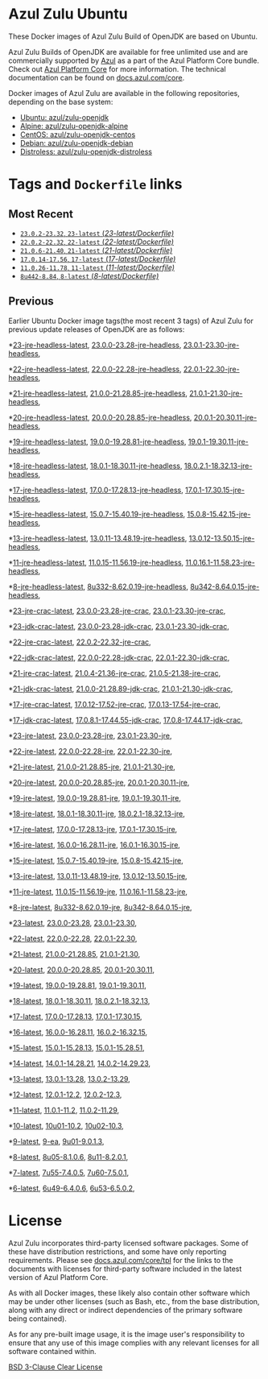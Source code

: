 Azul Zulu Ubuntu
================

These Docker images of Azul Zulu Build of OpenJDK are based on Ubuntu.

Azul Zulu Builds of OpenJDK are available for free unlimited use and are commercially supported by [Azul][1] as a part of the Azul Platform Core bundle.
Check out [Azul Platform Core][2] for more information. The technical documentation can be found on [docs.azul.com/core][3].

Docker images of Azul Zulu are available in the following repositories, depending on the base system:

  * [Ubuntu: azul/zulu-openjdk][4]
  * [Alpine: azul/zulu-openjdk-alpine][5]
  * [CentOS: azul/zulu-openjdk-centos][6]
  * [Debian: azul/zulu-openjdk-debian][7]
  * [Distroless: azul/zulu-openjdk-distroless][8]

Tags and `Dockerfile` links
===========================

Most Recent
-----------


  * [`23.0.2-23.32`, `23-latest` (*23-latest/Dockerfile)*][42]
  * [`22.0.2-22.32`, `22-latest` (*22-latest/Dockerfile)*][56]
  * [`21.0.6-21.40`, `21-latest` (*21-latest/Dockerfile)*][70]
  * [`17.0.14-17.56`, `17-latest` (*17-latest/Dockerfile)*][135]
  * [`11.0.26-11.78`, `11-latest` (*11-latest/Dockerfile)*][256]
  * [`8u442-8.84`, `8-latest` (*8-latest/Dockerfile)*][325]

Previous
--------

Earlier Ubuntu Docker image tags(the most recent 3 tags) of Azul Zulu for previous update releases of OpenJDK are as follows:


  *[23-jre-headless-latest][11],
  [23.0.0-23.28-jre-headless][47],
  [23.0.1-23.30-jre-headless][49],
  
  
  *[22-jre-headless-latest][12],
  [22.0.0-22.28-jre-headless][57],
  [22.0.1-22.30-jre-headless][63],
  
  
  *[21-jre-headless-latest][13],
  [21.0.0-21.28.85-jre-headless][71],
  [21.0.1-21.30-jre-headless][77],
  
  
  
  
  
  
  
  *[20-jre-headless-latest][14],
  [20.0.0-20.28.85-jre-headless][107],
  [20.0.1-20.30.11-jre-headless][109],
  
  
  *[19-jre-headless-latest][15],
  [19.0.0-19.28.81-jre-headless][115],
  [19.0.1-19.30.11-jre-headless][119],
  
  
  *[18-jre-headless-latest][16],
  [18.0.1-18.30.11-jre-headless][126],
  [18.0.2.1-18.32.13-jre-headless][130],
  
  
  *[17-jre-headless-latest][17],
  [17.0.0-17.28.13-jre-headless][136],
  [17.0.1-17.30.15-jre-headless][141],
  
  
  
  
  
  
  
  
  
  
  
  
  
  
  
  
  
  *[15-jre-headless-latest][18],
  [15.0.7-15.40.19-jre-headless][215],
  [15.0.8-15.42.15-jre-headless][219],
  
  
  
  *[13-jre-headless-latest][19],
  [13.0.11-13.48.19-jre-headless][241],
  [13.0.12-13.50.15-jre-headless][245],
  
  
  
  *[11-jre-headless-latest][20],
  [11.0.15-11.56.19-jre-headless][273],
  [11.0.16.1-11.58.23-jre-headless][275],
  
  
  
  
  
  
  
  
  
  
  
  
  
  
  *[8-jre-headless-latest][21],
  [8u332-8.62.0.19-jre-headless][363],
  [8u342-8.64.0.15-jre-headless][367],
  
  
  
  
  
  
  
  
  
  
  
  
  
  
  *[23-jre-crac-latest][22],
  [23.0.0-23.28-jre-crac][44],
  [23.0.1-23.30-jre-crac][50],
  
  *[23-jdk-crac-latest][23],
  [23.0.0-23.28-jdk-crac][46],
  [23.0.1-23.30-jdk-crac][52],
  
  *[22-jre-crac-latest][24],
  [22.0.2-22.32-jre-crac][65],
  
  *[22-jdk-crac-latest][25],
  [22.0.0-22.28-jdk-crac][59],
  [22.0.1-22.30-jdk-crac][62],
  
  
  *[21-jre-crac-latest][26],
  [21.0.4-21.36-jre-crac][95],
  [21.0.5-21.38-jre-crac][97],
  
  *[21-jdk-crac-latest][27],
  [21.0.0-21.28.89-jdk-crac][74],
  [21.0.1-21.30-jdk-crac][76],
  
  
  
  
  
  
  *[17-jre-crac-latest][28],
  [17.0.12-17.52-jre-crac][189],
  [17.0.13-17.54-jre-crac][193],
  
  *[17-jdk-crac-latest][29],
  [17.0.8.1-17.44.55-jdk-crac][166],
  [17.0.8-17.44.17-jdk-crac][170],
  
  
  
  
  
  
  
  *[23-jre-latest][30],
  [23.0.0-23.28-jre][43],
  [23.0.1-23.30-jre][51],
  
  
  *[22-jre-latest][31],
  [22.0.0-22.28-jre][60],
  [22.0.1-22.30-jre][61],
  
  
  *[21-jre-latest][32],
  [21.0.0-21.28.85-jre][73],
  [21.0.1-21.30-jre][75],
  
  
  
  
  
  
  
  *[20-jre-latest][33],
  [20.0.0-20.28.85-jre][106],
  [20.0.1-20.30.11-jre][110],
  
  
  *[19-jre-latest][34],
  [19.0.0-19.28.81-jre][117],
  [19.0.1-19.30.11-jre][118],
  
  
  *[18-jre-latest][35],
  [18.0.1-18.30.11-jre][128],
  [18.0.2.1-18.32.13-jre][129],
  
  
  *[17-jre-latest][36],
  [17.0.0-17.28.13-jre][138],
  [17.0.1-17.30.15-jre][139],
  
  
  
  
  
  
  
  
  
  
  
  
  
  
  
  
  
  *[16-jre-latest][37],
  [16.0.0-16.28.11-jre][202],
  [16.0.1-16.30.15-jre][203],
  
  
  *[15-jre-latest][38],
  [15.0.7-15.40.19-jre][214],
  [15.0.8-15.42.15-jre][218],
  
  
  
  *[13-jre-latest][39],
  [13.0.11-13.48.19-jre][242],
  [13.0.12-13.50.15-jre][243],
  
  
  
  *[11-jre-latest][40],
  [11.0.15-11.56.19-jre][272],
  [11.0.16.1-11.58.23-jre][277],
  
  
  
  
  
  
  
  
  
  
  
  
  
  
  *[8-jre-latest][41],
  [8u332-8.62.0.19-jre][364],
  [8u342-8.64.0.15-jre][368],
  
  
  
  
  
  
  
  
  
  
  
  
  
  
  *[23-latest][42],
  [23.0.0-23.28][45],
  [23.0.1-23.30][48],
  
  
  *[22-latest][56],
  [22.0.0-22.28][58],
  [22.0.1-22.30][64],
  
  
  *[21-latest][70],
  [21.0.0-21.28.85][72],
  [21.0.1-21.30][78],
  
  
  
  
  
  
  
  *[20-latest][104],
  [20.0.0-20.28.85][105],
  [20.0.1-20.30.11][108],
  
  
  *[19-latest][114],
  [19.0.0-19.28.81][116],
  [19.0.1-19.30.11][120],
  
  
  
  *[18-latest][125],
  [18.0.1-18.30.11][127],
  [18.0.2.1-18.32.13][131],
  
  
  *[17-latest][135],
  [17.0.0-17.28.13][137],
  [17.0.1-17.30.15][140],
  
  
  
  
  
  
  
  
  
  
  
  
  
  
  
  
  
  *[16-latest][200],
  [16.0.0-16.28.11][201],
  [16.0.2-16.32.15][204],
  
  *[15-latest][206],
  [15.0.1-15.28.13][207],
  [15.0.1-15.28.51][208],
  
  
  
  
  
  
  
  
  
  
  *[14-latest][226],
  [14.0.1-14.28.21][227],
  [14.0.2-14.29.23][228],
  
  *[13-latest][229],
  [13.0.1-13.28][230],
  [13.0.2-13.29][231],
  
  
  
  
  
  
  
  
  
  
  
  
  
  *[12-latest][252],
  [12.0.1-12.2][253],
  [12.0.2-12.3][254],
  
  
  *[11-latest][256],
  [11.0.1-11.2][257],
  [11.0.2-11.29][258],
  
  
  
  
  
  
  
  
  
  
  
  
  
  
  
  
  
  
  
  
  
  
  
  
  
  
  
  
  
  *[10-latest][317],
  [10u01-10.2][318],
  [10u02-10.3][319],
  
  *[9-latest][320],
  [9-ea][321],
  [9u01-9.0.1.3][322],
  
  
  
  *[8-latest][325],
  [8u05-8.1.0.6][326],
  [8u11-8.2.0.1][327],
  
  
  
  
  
  
  
  
  
  
  
  
  
  
  
  
  
  
  
  
  
  
  
  
  
  
  
  
  
  
  
  
  
  
  
  
  
  
  
  
  
  
  
  
  
  
  
  
  
  
  
  *[7-latest][408],
  [7u55-7.4.0.5][409],
  [7u60-7.5.0.1][410],
  
  
  
  
  
  
  
  
  
  
  
  
  
  
  
  
  
  
  
  
  
  
  
  
  
  
  
  
  
  
  
  
  
  
  
  
  *[6-latest][446],
  [6u49-6.4.0.6][447],
  [6u53-6.5.0.2][448],
  
  
  
  
  
  
  
  
  
  
  
  
  
  
  
  
  
  License
=======

Azul Zulu incorporates third-party licensed software packages. Some of these have distribution restrictions, and some have only reporting requirements. Please see [docs.azul.com/core/tpl][9] for the links to the documents with licenses for third-party software included in the latest version of Azul Platform Core.

As with all Docker images, these likely also contain other software which may be under other licenses (such as Bash, etc., from the base distribution, along with any direct or indirect dependencies of the primary software being contained).

As for any pre-built image usage, it is the image user's responsibility to ensure that any use of this image complies with any relevant licenses for all software contained within.

[BSD 3-Clause Clear License][10]

  [1]: https://www.azul.com/
  [2]: https://www.azul.com/products/core/
  [3]: https://docs.azul.com/core/
  [4]: https://hub.docker.com/r/azul/zulu-openjdk
  [5]: https://hub.docker.com/r/azul/zulu-openjdk-alpine
  [6]: https://hub.docker.com/r/azul/zulu-openjdk-centos
  [7]: https://hub.docker.com/r/azul/zulu-openjdk-debian
  [8]: https://hub.docker.com/r/azul/zulu-openjdk-distroless
  [9]: https://docs.azul.com/core/tpl
  [10]: https://github.com/zulu-openjdk/zulu-openjdk/blob/master/LICENSE.txt


  [11]: https://github.com/zulu-openjdk/zulu-openjdk/blob/master/ubuntu/23-jre-headless-latest/Dockerfile
  [47]: https://github.com/zulu-openjdk/zulu-openjdk/blob/master/ubuntu/23.0.0-23.28-jre-headless/Dockerfile
  [49]: https://github.com/zulu-openjdk/zulu-openjdk/blob/master/ubuntu/23.0.1-23.30-jre-headless/Dockerfile
  
  
  [12]: https://github.com/zulu-openjdk/zulu-openjdk/blob/master/ubuntu/22-jre-headless-latest/Dockerfile
  [57]: https://github.com/zulu-openjdk/zulu-openjdk/blob/master/ubuntu/22.0.0-22.28-jre-headless/Dockerfile
  [63]: https://github.com/zulu-openjdk/zulu-openjdk/blob/master/ubuntu/22.0.1-22.30-jre-headless/Dockerfile
  
  
  [13]: https://github.com/zulu-openjdk/zulu-openjdk/blob/master/ubuntu/21-jre-headless-latest/Dockerfile
  [71]: https://github.com/zulu-openjdk/zulu-openjdk/blob/master/ubuntu/21.0.0-21.28.85-jre-headless/Dockerfile
  [77]: https://github.com/zulu-openjdk/zulu-openjdk/blob/master/ubuntu/21.0.1-21.30-jre-headless/Dockerfile
  
  
  
  
  
  
  
  [14]: https://github.com/zulu-openjdk/zulu-openjdk/blob/master/ubuntu/20-jre-headless-latest/Dockerfile
  [107]: https://github.com/zulu-openjdk/zulu-openjdk/blob/master/ubuntu/20.0.0-20.28.85-jre-headless/Dockerfile
  [109]: https://github.com/zulu-openjdk/zulu-openjdk/blob/master/ubuntu/20.0.1-20.30.11-jre-headless/Dockerfile
  
  
  [15]: https://github.com/zulu-openjdk/zulu-openjdk/blob/master/ubuntu/19-jre-headless-latest/Dockerfile
  [115]: https://github.com/zulu-openjdk/zulu-openjdk/blob/master/ubuntu/19.0.0-19.28.81-jre-headless/Dockerfile
  [119]: https://github.com/zulu-openjdk/zulu-openjdk/blob/master/ubuntu/19.0.1-19.30.11-jre-headless/Dockerfile
  
  
  [16]: https://github.com/zulu-openjdk/zulu-openjdk/blob/master/ubuntu/18-jre-headless-latest/Dockerfile
  [126]: https://github.com/zulu-openjdk/zulu-openjdk/blob/master/ubuntu/18.0.1-18.30.11-jre-headless/Dockerfile
  [130]: https://github.com/zulu-openjdk/zulu-openjdk/blob/master/ubuntu/18.0.2.1-18.32.13-jre-headless/Dockerfile
  
  
  [17]: https://github.com/zulu-openjdk/zulu-openjdk/blob/master/ubuntu/17-jre-headless-latest/Dockerfile
  [136]: https://github.com/zulu-openjdk/zulu-openjdk/blob/master/ubuntu/17.0.0-17.28.13-jre-headless/Dockerfile
  [141]: https://github.com/zulu-openjdk/zulu-openjdk/blob/master/ubuntu/17.0.1-17.30.15-jre-headless/Dockerfile
  
  
  
  
  
  
  
  
  
  
  
  
  
  
  
  
  
  [18]: https://github.com/zulu-openjdk/zulu-openjdk/blob/master/ubuntu/15-jre-headless-latest/Dockerfile
  [215]: https://github.com/zulu-openjdk/zulu-openjdk/blob/master/ubuntu/15.0.7-15.40.19-jre-headless/Dockerfile
  [219]: https://github.com/zulu-openjdk/zulu-openjdk/blob/master/ubuntu/15.0.8-15.42.15-jre-headless/Dockerfile
  
  
  
  [19]: https://github.com/zulu-openjdk/zulu-openjdk/blob/master/ubuntu/13-jre-headless-latest/Dockerfile
  [241]: https://github.com/zulu-openjdk/zulu-openjdk/blob/master/ubuntu/13.0.11-13.48.19-jre-headless/Dockerfile
  [245]: https://github.com/zulu-openjdk/zulu-openjdk/blob/master/ubuntu/13.0.12-13.50.15-jre-headless/Dockerfile
  
  
  
  [20]: https://github.com/zulu-openjdk/zulu-openjdk/blob/master/ubuntu/11-jre-headless-latest/Dockerfile
  [273]: https://github.com/zulu-openjdk/zulu-openjdk/blob/master/ubuntu/11.0.15-11.56.19-jre-headless/Dockerfile
  [275]: https://github.com/zulu-openjdk/zulu-openjdk/blob/master/ubuntu/11.0.16.1-11.58.23-jre-headless/Dockerfile
  
  
  
  
  
  
  
  
  
  
  
  
  
  
  [21]: https://github.com/zulu-openjdk/zulu-openjdk/blob/master/ubuntu/8-jre-headless-latest/Dockerfile
  [363]: https://github.com/zulu-openjdk/zulu-openjdk/blob/master/ubuntu/8u332-8.62.0.19-jre-headless/Dockerfile
  [367]: https://github.com/zulu-openjdk/zulu-openjdk/blob/master/ubuntu/8u342-8.64.0.15-jre-headless/Dockerfile
  
  
  
  
  
  
  
  
  
  
  
  
  
  
  [22]: https://github.com/zulu-openjdk/zulu-openjdk/blob/master/ubuntu/23-jre-crac-latest/Dockerfile
  [44]: https://github.com/zulu-openjdk/zulu-openjdk/blob/master/ubuntu/23.0.0-23.28-jre-crac/Dockerfile
  [50]: https://github.com/zulu-openjdk/zulu-openjdk/blob/master/ubuntu/23.0.1-23.30-jre-crac/Dockerfile
  
  [23]: https://github.com/zulu-openjdk/zulu-openjdk/blob/master/ubuntu/23-jdk-crac-latest/Dockerfile
  [46]: https://github.com/zulu-openjdk/zulu-openjdk/blob/master/ubuntu/23.0.0-23.28-jdk-crac/Dockerfile
  [52]: https://github.com/zulu-openjdk/zulu-openjdk/blob/master/ubuntu/23.0.1-23.30-jdk-crac/Dockerfile
  
  [24]: https://github.com/zulu-openjdk/zulu-openjdk/blob/master/ubuntu/22-jre-crac-latest/Dockerfile
  [65]: https://github.com/zulu-openjdk/zulu-openjdk/blob/master/ubuntu/22.0.2-22.32-jre-crac/Dockerfile
  
  [25]: https://github.com/zulu-openjdk/zulu-openjdk/blob/master/ubuntu/22-jdk-crac-latest/Dockerfile
  [59]: https://github.com/zulu-openjdk/zulu-openjdk/blob/master/ubuntu/22.0.0-22.28-jdk-crac/Dockerfile
  [62]: https://github.com/zulu-openjdk/zulu-openjdk/blob/master/ubuntu/22.0.1-22.30-jdk-crac/Dockerfile
  
  
  [26]: https://github.com/zulu-openjdk/zulu-openjdk/blob/master/ubuntu/21-jre-crac-latest/Dockerfile
  [95]: https://github.com/zulu-openjdk/zulu-openjdk/blob/master/ubuntu/21.0.4-21.36-jre-crac/Dockerfile
  [97]: https://github.com/zulu-openjdk/zulu-openjdk/blob/master/ubuntu/21.0.5-21.38-jre-crac/Dockerfile
  
  [27]: https://github.com/zulu-openjdk/zulu-openjdk/blob/master/ubuntu/21-jdk-crac-latest/Dockerfile
  [74]: https://github.com/zulu-openjdk/zulu-openjdk/blob/master/ubuntu/21.0.0-21.28.89-jdk-crac/Dockerfile
  [76]: https://github.com/zulu-openjdk/zulu-openjdk/blob/master/ubuntu/21.0.1-21.30-jdk-crac/Dockerfile
  
  
  
  
  
  
  [28]: https://github.com/zulu-openjdk/zulu-openjdk/blob/master/ubuntu/17-jre-crac-latest/Dockerfile
  [189]: https://github.com/zulu-openjdk/zulu-openjdk/blob/master/ubuntu/17.0.12-17.52-jre-crac/Dockerfile
  [193]: https://github.com/zulu-openjdk/zulu-openjdk/blob/master/ubuntu/17.0.13-17.54-jre-crac/Dockerfile
  
  [29]: https://github.com/zulu-openjdk/zulu-openjdk/blob/master/ubuntu/17-jdk-crac-latest/Dockerfile
  [166]: https://github.com/zulu-openjdk/zulu-openjdk/blob/master/ubuntu/17.0.8.1-17.44.55-jdk-crac/Dockerfile
  [170]: https://github.com/zulu-openjdk/zulu-openjdk/blob/master/ubuntu/17.0.8-17.44.17-jdk-crac/Dockerfile
  
  
  
  
  
  
  
  [30]: https://github.com/zulu-openjdk/zulu-openjdk/blob/master/ubuntu/23-jre-latest/Dockerfile
  [43]: https://github.com/zulu-openjdk/zulu-openjdk/blob/master/ubuntu/23.0.0-23.28-jre/Dockerfile
  [51]: https://github.com/zulu-openjdk/zulu-openjdk/blob/master/ubuntu/23.0.1-23.30-jre/Dockerfile
  
  
  [31]: https://github.com/zulu-openjdk/zulu-openjdk/blob/master/ubuntu/22-jre-latest/Dockerfile
  [60]: https://github.com/zulu-openjdk/zulu-openjdk/blob/master/ubuntu/22.0.0-22.28-jre/Dockerfile
  [61]: https://github.com/zulu-openjdk/zulu-openjdk/blob/master/ubuntu/22.0.1-22.30-jre/Dockerfile
  
  
  [32]: https://github.com/zulu-openjdk/zulu-openjdk/blob/master/ubuntu/21-jre-latest/Dockerfile
  [73]: https://github.com/zulu-openjdk/zulu-openjdk/blob/master/ubuntu/21.0.0-21.28.85-jre/Dockerfile
  [75]: https://github.com/zulu-openjdk/zulu-openjdk/blob/master/ubuntu/21.0.1-21.30-jre/Dockerfile
  
  
  
  
  
  
  
  [33]: https://github.com/zulu-openjdk/zulu-openjdk/blob/master/ubuntu/20-jre-latest/Dockerfile
  [106]: https://github.com/zulu-openjdk/zulu-openjdk/blob/master/ubuntu/20.0.0-20.28.85-jre/Dockerfile
  [110]: https://github.com/zulu-openjdk/zulu-openjdk/blob/master/ubuntu/20.0.1-20.30.11-jre/Dockerfile
  
  
  [34]: https://github.com/zulu-openjdk/zulu-openjdk/blob/master/ubuntu/19-jre-latest/Dockerfile
  [117]: https://github.com/zulu-openjdk/zulu-openjdk/blob/master/ubuntu/19.0.0-19.28.81-jre/Dockerfile
  [118]: https://github.com/zulu-openjdk/zulu-openjdk/blob/master/ubuntu/19.0.1-19.30.11-jre/Dockerfile
  
  
  [35]: https://github.com/zulu-openjdk/zulu-openjdk/blob/master/ubuntu/18-jre-latest/Dockerfile
  [128]: https://github.com/zulu-openjdk/zulu-openjdk/blob/master/ubuntu/18.0.1-18.30.11-jre/Dockerfile
  [129]: https://github.com/zulu-openjdk/zulu-openjdk/blob/master/ubuntu/18.0.2.1-18.32.13-jre/Dockerfile
  
  
  [36]: https://github.com/zulu-openjdk/zulu-openjdk/blob/master/ubuntu/17-jre-latest/Dockerfile
  [138]: https://github.com/zulu-openjdk/zulu-openjdk/blob/master/ubuntu/17.0.0-17.28.13-jre/Dockerfile
  [139]: https://github.com/zulu-openjdk/zulu-openjdk/blob/master/ubuntu/17.0.1-17.30.15-jre/Dockerfile
  
  
  
  
  
  
  
  
  
  
  
  
  
  
  
  
  
  [37]: https://github.com/zulu-openjdk/zulu-openjdk/blob/master/ubuntu/16-jre-latest/Dockerfile
  [202]: https://github.com/zulu-openjdk/zulu-openjdk/blob/master/ubuntu/16.0.0-16.28.11-jre/Dockerfile
  [203]: https://github.com/zulu-openjdk/zulu-openjdk/blob/master/ubuntu/16.0.1-16.30.15-jre/Dockerfile
  
  
  [38]: https://github.com/zulu-openjdk/zulu-openjdk/blob/master/ubuntu/15-jre-latest/Dockerfile
  [214]: https://github.com/zulu-openjdk/zulu-openjdk/blob/master/ubuntu/15.0.7-15.40.19-jre/Dockerfile
  [218]: https://github.com/zulu-openjdk/zulu-openjdk/blob/master/ubuntu/15.0.8-15.42.15-jre/Dockerfile
  
  
  
  [39]: https://github.com/zulu-openjdk/zulu-openjdk/blob/master/ubuntu/13-jre-latest/Dockerfile
  [242]: https://github.com/zulu-openjdk/zulu-openjdk/blob/master/ubuntu/13.0.11-13.48.19-jre/Dockerfile
  [243]: https://github.com/zulu-openjdk/zulu-openjdk/blob/master/ubuntu/13.0.12-13.50.15-jre/Dockerfile
  
  
  
  [40]: https://github.com/zulu-openjdk/zulu-openjdk/blob/master/ubuntu/11-jre-latest/Dockerfile
  [272]: https://github.com/zulu-openjdk/zulu-openjdk/blob/master/ubuntu/11.0.15-11.56.19-jre/Dockerfile
  [277]: https://github.com/zulu-openjdk/zulu-openjdk/blob/master/ubuntu/11.0.16.1-11.58.23-jre/Dockerfile
  
  
  
  
  
  
  
  
  
  
  
  
  
  
  [41]: https://github.com/zulu-openjdk/zulu-openjdk/blob/master/ubuntu/8-jre-latest/Dockerfile
  [364]: https://github.com/zulu-openjdk/zulu-openjdk/blob/master/ubuntu/8u332-8.62.0.19-jre/Dockerfile
  [368]: https://github.com/zulu-openjdk/zulu-openjdk/blob/master/ubuntu/8u342-8.64.0.15-jre/Dockerfile
  
  
  
  
  
  
  
  
  
  
  
  
  
  
  [42]: https://github.com/zulu-openjdk/zulu-openjdk/blob/master/ubuntu/23-latest/Dockerfile
  [45]: https://github.com/zulu-openjdk/zulu-openjdk/blob/master/ubuntu/23.0.0-23.28/Dockerfile
  [48]: https://github.com/zulu-openjdk/zulu-openjdk/blob/master/ubuntu/23.0.1-23.30/Dockerfile
  
  
  [56]: https://github.com/zulu-openjdk/zulu-openjdk/blob/master/ubuntu/22-latest/Dockerfile
  [58]: https://github.com/zulu-openjdk/zulu-openjdk/blob/master/ubuntu/22.0.0-22.28/Dockerfile
  [64]: https://github.com/zulu-openjdk/zulu-openjdk/blob/master/ubuntu/22.0.1-22.30/Dockerfile
  
  
  [70]: https://github.com/zulu-openjdk/zulu-openjdk/blob/master/ubuntu/21-latest/Dockerfile
  [72]: https://github.com/zulu-openjdk/zulu-openjdk/blob/master/ubuntu/21.0.0-21.28.85/Dockerfile
  [78]: https://github.com/zulu-openjdk/zulu-openjdk/blob/master/ubuntu/21.0.1-21.30/Dockerfile
  
  
  
  
  
  
  
  [104]: https://github.com/zulu-openjdk/zulu-openjdk/blob/master/ubuntu/20-latest/Dockerfile
  [105]: https://github.com/zulu-openjdk/zulu-openjdk/blob/master/ubuntu/20.0.0-20.28.85/Dockerfile
  [108]: https://github.com/zulu-openjdk/zulu-openjdk/blob/master/ubuntu/20.0.1-20.30.11/Dockerfile
  
  
  [114]: https://github.com/zulu-openjdk/zulu-openjdk/blob/master/ubuntu/19-latest/Dockerfile
  [116]: https://github.com/zulu-openjdk/zulu-openjdk/blob/master/ubuntu/19.0.0-19.28.81/Dockerfile
  [120]: https://github.com/zulu-openjdk/zulu-openjdk/blob/master/ubuntu/19.0.1-19.30.11/Dockerfile
  
  
  
  [125]: https://github.com/zulu-openjdk/zulu-openjdk/blob/master/ubuntu/18-latest/Dockerfile
  [127]: https://github.com/zulu-openjdk/zulu-openjdk/blob/master/ubuntu/18.0.1-18.30.11/Dockerfile
  [131]: https://github.com/zulu-openjdk/zulu-openjdk/blob/master/ubuntu/18.0.2.1-18.32.13/Dockerfile
  
  
  [135]: https://github.com/zulu-openjdk/zulu-openjdk/blob/master/ubuntu/17-latest/Dockerfile
  [137]: https://github.com/zulu-openjdk/zulu-openjdk/blob/master/ubuntu/17.0.0-17.28.13/Dockerfile
  [140]: https://github.com/zulu-openjdk/zulu-openjdk/blob/master/ubuntu/17.0.1-17.30.15/Dockerfile
  
  
  
  
  
  
  
  
  
  
  
  
  
  
  
  
  
  [200]: https://github.com/zulu-openjdk/zulu-openjdk/blob/master/ubuntu/16-latest/Dockerfile
  [201]: https://github.com/zulu-openjdk/zulu-openjdk/blob/master/ubuntu/16.0.0-16.28.11/Dockerfile
  [204]: https://github.com/zulu-openjdk/zulu-openjdk/blob/master/ubuntu/16.0.2-16.32.15/Dockerfile
  
  [206]: https://github.com/zulu-openjdk/zulu-openjdk/blob/master/ubuntu/15-latest/Dockerfile
  [207]: https://github.com/zulu-openjdk/zulu-openjdk/blob/master/ubuntu/15.0.1-15.28.13/Dockerfile
  [208]: https://github.com/zulu-openjdk/zulu-openjdk/blob/master/ubuntu/15.0.1-15.28.51/Dockerfile
  
  
  
  
  
  
  
  
  
  
  [226]: https://github.com/zulu-openjdk/zulu-openjdk/blob/master/ubuntu/14-latest/Dockerfile
  [227]: https://github.com/zulu-openjdk/zulu-openjdk/blob/master/ubuntu/14.0.1-14.28.21/Dockerfile
  [228]: https://github.com/zulu-openjdk/zulu-openjdk/blob/master/ubuntu/14.0.2-14.29.23/Dockerfile
  
  [229]: https://github.com/zulu-openjdk/zulu-openjdk/blob/master/ubuntu/13-latest/Dockerfile
  [230]: https://github.com/zulu-openjdk/zulu-openjdk/blob/master/ubuntu/13.0.1-13.28/Dockerfile
  [231]: https://github.com/zulu-openjdk/zulu-openjdk/blob/master/ubuntu/13.0.2-13.29/Dockerfile
  
  
  
  
  
  
  
  
  
  
  
  
  
  [252]: https://github.com/zulu-openjdk/zulu-openjdk/blob/master/ubuntu/12-latest/Dockerfile
  [253]: https://github.com/zulu-openjdk/zulu-openjdk/blob/master/ubuntu/12.0.1-12.2/Dockerfile
  [254]: https://github.com/zulu-openjdk/zulu-openjdk/blob/master/ubuntu/12.0.2-12.3/Dockerfile
  
  
  [256]: https://github.com/zulu-openjdk/zulu-openjdk/blob/master/ubuntu/11-latest/Dockerfile
  [257]: https://github.com/zulu-openjdk/zulu-openjdk/blob/master/ubuntu/11.0.1-11.2/Dockerfile
  [258]: https://github.com/zulu-openjdk/zulu-openjdk/blob/master/ubuntu/11.0.2-11.29/Dockerfile
  
  
  
  
  
  
  
  
  
  
  
  
  
  
  
  
  
  
  
  
  
  
  
  
  
  
  
  
  
  [317]: https://github.com/zulu-openjdk/zulu-openjdk/blob/master/ubuntu/10-latest/Dockerfile
  [318]: https://github.com/zulu-openjdk/zulu-openjdk/blob/master/ubuntu/10u01-10.2/Dockerfile
  [319]: https://github.com/zulu-openjdk/zulu-openjdk/blob/master/ubuntu/10u02-10.3/Dockerfile
  
  [320]: https://github.com/zulu-openjdk/zulu-openjdk/blob/master/ubuntu/9-latest/Dockerfile
  [321]: https://github.com/zulu-openjdk/zulu-openjdk/blob/master/ubuntu/9-ea/Dockerfile
  [322]: https://github.com/zulu-openjdk/zulu-openjdk/blob/master/ubuntu/9u01-9.0.1.3/Dockerfile
  
  
  
  [325]: https://github.com/zulu-openjdk/zulu-openjdk/blob/master/ubuntu/8-latest/Dockerfile
  [326]: https://github.com/zulu-openjdk/zulu-openjdk/blob/master/ubuntu/8u05-8.1.0.6/Dockerfile
  [327]: https://github.com/zulu-openjdk/zulu-openjdk/blob/master/ubuntu/8u11-8.2.0.1/Dockerfile
  
  
  
  
  
  
  
  
  
  
  
  
  
  
  
  
  
  
  
  
  
  
  
  
  
  
  
  
  
  
  
  
  
  
  
  
  
  
  
  
  
  
  
  
  
  
  
  
  
  
  
  [408]: https://github.com/zulu-openjdk/zulu-openjdk/blob/master/ubuntu/7-latest/Dockerfile
  [409]: https://github.com/zulu-openjdk/zulu-openjdk/blob/master/ubuntu/7u55-7.4.0.5/Dockerfile
  [410]: https://github.com/zulu-openjdk/zulu-openjdk/blob/master/ubuntu/7u60-7.5.0.1/Dockerfile
  
  
  
  
  
  
  
  
  
  
  
  
  
  
  
  
  
  
  
  
  
  
  
  
  
  
  
  
  
  
  
  
  
  
  
  
  [446]: https://github.com/zulu-openjdk/zulu-openjdk/blob/master/ubuntu/6-latest/Dockerfile
  [447]: https://github.com/zulu-openjdk/zulu-openjdk/blob/master/ubuntu/6u49-6.4.0.6/Dockerfile
  [448]: https://github.com/zulu-openjdk/zulu-openjdk/blob/master/ubuntu/6u53-6.5.0.2/Dockerfile
  
  
  
  
  
  
  
  
  
  
  
  
  
  
  
  
  
  